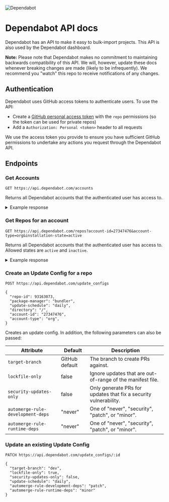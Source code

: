![Dependabot](https://dependabot.com/images/dependabot-logo-full.svg)

# Dependabot API docs

Dependabot has an API to make it easy to bulk-import projects. This API is also
used by the Dependabot dashboard.

**Note:** Please note that Dependabot makes no commitment to maintaining
backwards compatibility of this API. We will, however, update these docs
whenever breaking changes are made (likely to be infrequently). We recommend
you "watch" this repo to receive notifications of any changes.

## Authentication

Dependabot uses GitHub access tokens to authenticate users. To use the API:
- Create a [GitHub personal access token](https://github.com/settings/tokens)
  with the `repo` permissions (so the token can be used for private repos)
- Add a `Authorization: Personal <token>` header to all requests

We use the access token you provide to ensure you have sufficient GitHub
permissions to undertake any actions you request through the Dependabot API.

## Endpoints

### Get Accounts

```
GET https://api.dependabot.com/accounts
```

Returns all Dependabot accounts that the authenticated user has access to.

<details>
<summary>Example response</summary>

```
{
    "data": [
        {
            "id": "27347476",
            "type": "accounts",
            "attributes": {
                "github-id": 27347476,
                "github-login": "dependabot",
                "github-account-type": "org",
                "access-granted-to-all-repos": true,
                "current-installation-id": 25920,
                "plan-name": "free",
                "plan-number": 7,
                "free-trial-end-date": null,
                "automatically-rebase-prs": true,
                "update-run-time": "05:00",
                "create-merge-commits": false,
                "weekly-update-run-day": "monday",
                "limit-initial-update-runs": true,
                "limit-open-pull-requests": true
            }
        },
        {
            "id": "1144873",
            "type": "accounts",
            "attributes": {
                "github-id": 1144873,
                "github-login": "greysteil",
                "github-account-type": "user",
                "access-granted-to-all-repos": true,
                "current-installation-id": 132882,
                "plan-name": "free",
                "plan-number": 7,
                "free-trial-end-date": null,
                "automatically-rebase-prs": true,
                "update-run-time": "02:15",
                "create-merge-commits": true,
                "weekly-update-run-day": "monday",
                "limit-initial-update-runs": true,
                "limit-open-pull-requests": true
            }
        }
    ]
}
```

</details>

### Get Repos for an account

```
GET https://api.dependabot.com/repos?account-id=27347476&account-type=org&installation-state=active
```

Returns all Dependabot accounts that the authenticated user has access to. Allowed states are `active` and `inactive`.

<details>
<summary>Example response</summary>

```
{
    "data": [
        {
            "id": "93163073",
            "type": "repos",
            "attributes": {
                "github-id": 93163073,
                "name": "dependabot-core",
                "installation-state": "active",
                "private": false,
                "fork": false,
                "github-url": "https://github.com/dependabot/dependabot-core",
                "primary-language": "ruby",
                "default-branch": "master"
            },
            "relationships": {
                "update-configs": {
                    "data": [
                        {
                            "id": "1332",
                            "type": "update-configs"
                        },
                        {
                            "id": "5061",
                            "type": "update-configs"
                        },
                        {
                            "id": "275",
                            "type": "update-configs"
                        },
                        {
                            "id": "879",
                            "type": "update-configs"
                        },
                        {
                            "id": "1672",
                            "type": "update-configs"
                        },
                        {
                            "id": "326",
                            "type": "update-configs"
                        },
                        {
                            "id": "3123",
                            "type": "update-configs"
                        }
                    ]
                },
                "account": {
                    "data": {
                        "id": "27347476",
                        "type": "accounts"
                    }
                }
            }
        },
        {
            "id": "131328855",
            "type": "repos",
            "attributes": {
                "github-id": 131328855,
                "name": "dependabot-script",
                "installation-state": "active",
                "private": false,
                "fork": false,
                "github-url": "https://github.com/dependabot/dependabot-script",
                "primary-language": "ruby",
                "default-branch": "master"
            },
            "relationships": {
                "update-configs": {
                    "data": [
                        {
                            "id": "4925",
                            "type": "update-configs"
                        }
                    ]
                },
                "account": {
                    "data": {
                        "id": "27347476",
                        "type": "accounts"
                    }
                }
            }
        }
    ],
    "included": [
        {
            "id": "1332",
            "type": "update-configs",
            "attributes": {
                "language": "javascript",
                "package-manager": "npm_and_yarn",
                "update-schedule": "live",
                "directory": "/helpers/npm",
                "automerge-rule-runtime-deps": "patch",
                "automerge-rule-development-deps": "minor",
                "target-branch": null,
                "lockfile-only": false,
                "security-updates-only": false
            },
            "relationships": {
                "repo": {
                    "data": {
                        "id": "93163073",
                        "type": "repos"
                    }
                }
            }
        },
        {
            "id": "5061",
            "type": "update-configs",
            "attributes": {
                "language": "java",
                "package-manager": "gradle",
                "update-schedule": "daily",
                "directory": "/helpers/gradle",
                "automerge-rule-runtime-deps": "never",
                "automerge-rule-development-deps": "never",
                "target-branch": null,
                "lockfile-only": false,
                "security-updates-only": false
            },
            "relationships": {
                "repo": {
                    "data": {
                        "id": "93163073",
                        "type": "repos"
                    }
                }
            }
        },
        {
            "id": "275",
            "type": "update-configs",
            "attributes": {
                "language": "php",
                "package-manager": "composer",
                "update-schedule": "live",
                "directory": "/helpers/php",
                "automerge-rule-runtime-deps": "patch",
                "automerge-rule-development-deps": "patch",
                "target-branch": null,
                "lockfile-only": false,
                "security-updates-only": false
            },
            "relationships": {
                "repo": {
                    "data": {
                        "id": "93163073",
                        "type": "repos"
                    }
                }
            }
        },
        {
            "id": "879",
            "type": "update-configs",
            "attributes": {
                "language": "javascript",
                "package-manager": "npm_and_yarn",
                "update-schedule": "live",
                "directory": "/helpers/yarn",
                "automerge-rule-runtime-deps": "patch",
                "automerge-rule-development-deps": "minor",
                "target-branch": null,
                "lockfile-only": false,
                "security-updates-only": false
            },
            "relationships": {
                "repo": {
                    "data": {
                        "id": "93163073",
                        "type": "repos"
                    }
                }
            }
        },
        {
            "id": "1672",
            "type": "update-configs",
            "attributes": {
                "language": "python",
                "package-manager": "pip",
                "update-schedule": "live",
                "directory": "/helpers/python",
                "automerge-rule-runtime-deps": "patch",
                "automerge-rule-development-deps": "patch",
                "target-branch": null,
                "lockfile-only": false,
                "security-updates-only": false
            },
            "relationships": {
                "repo": {
                    "data": {
                        "id": "93163073",
                        "type": "repos"
                    }
                }
            }
        },
        {
            "id": "326",
            "type": "update-configs",
            "attributes": {
                "language": "ruby",
                "package-manager": "bundler",
                "update-schedule": "live",
                "directory": "/",
                "automerge-rule-runtime-deps": "patch",
                "automerge-rule-development-deps": "patch",
                "target-branch": null,
                "lockfile-only": false,
                "security-updates-only": false
            },
            "relationships": {
                "repo": {
                    "data": {
                        "id": "93163073",
                        "type": "repos"
                    }
                }
            }
        },
        {
            "id": "3123",
            "type": "update-configs",
            "attributes": {
                "language": "elixir",
                "package-manager": "hex",
                "update-schedule": "live",
                "directory": "/helpers/elixir",
                "automerge-rule-runtime-deps": "patch",
                "automerge-rule-development-deps": "patch",
                "target-branch": null,
                "lockfile-only": false,
                "security-updates-only": false
            },
            "relationships": {
                "repo": {
                    "data": {
                        "id": "93163073",
                        "type": "repos"
                    }
                }
            }
        },
        {
            "id": "4925",
            "type": "update-configs",
            "attributes": {
                "language": "ruby",
                "package-manager": "bundler",
                "update-schedule": "daily",
                "directory": "/",
                "automerge-rule-runtime-deps": "never",
                "automerge-rule-development-deps": "never",
                "target-branch": null,
                "lockfile-only": false,
                "security-updates-only": false
            },
            "relationships": {
                "repo": {
                    "data": {
                        "id": "131328855",
                        "type": "repos"
                    }
                }
            }
        }
    ]
}
```

</details>

### Create an Update Config for a repo

```
POST https://api.dependabot.com/update_configs

{
  "repo-id": 93163073,
  "package-manager": "bundler",
  "update-schedule": "daily",
  "directory": "/",
  "account-id": "27347476",
  "account-type": "org",
}
```

Creates an update config. In addition, the following parameters can also be
passed:

| Attribute                        | Default        | Description                                  |
|----------------------------------|-----------------------|----------------------------------------------|
| `target-branch`                    | GitHub default | The branch to create PRs against. |
| `lockfile-only`                    | false          | Ignore updates that are out-of-range of the manifest file. |
| `security-updates-only`            | false          | Only generate PRs for updates that fix a security vulnerability. |
| `automerge-rule-development-deps`  | "never"        | One of "never", "security", "patch", or "minor". |
| `automerge-rule-runtime-deps`     | "never"        | One of "never", "security", "patch", or "minor". |


### Update an existing Update Config

```
PATCH https://api.dependabot.com/update_configs/:id

{
  "target-branch": "dev",
  "lockfile-only": true,
  "security-updates-only": false,
  "update-schedule": "daily",
  "automerge-rule-development-deps": "patch",
  "automerge-rule-runtime-deps": "minor"
}
```
